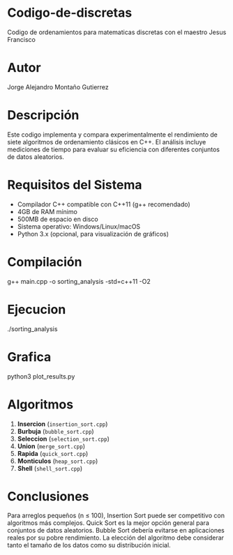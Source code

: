 # Codigo-de-discretas
Codigo de ordenamientos para matematicas discretas con el maestro Jesus Francisco

# Autor
Jorge Alejandro Montaño Gutierrez

# Descripción
Este codigo implementa y compara experimentalmente el rendimiento de siete algoritmos de ordenamiento clásicos en C++. El análisis incluye mediciones de tiempo para evaluar su eficiencia con diferentes conjuntos de datos aleatorios.

# Requisitos del Sistema
- Compilador C++ compatible con C++11 (g++ recomendado)
- 4GB de RAM mínimo
- 500MB de espacio en disco
- Sistema operativo: Windows/Linux/macOS
- Python 3.x (opcional, para visualización de gráficos)

# Compilación
g++ main.cpp -o sorting_analysis -std=c++11 -O2

# Ejecucion
./sorting_analysis

# Grafica
python3 plot_results.py

# Algoritmos

1. **Insercion** (`insertion_sort.cpp`)
2. **Burbuja** (`bubble_sort.cpp`)
3. **Seleccion** (`selection_sort.cpp`)
4. **Union** (`merge_sort.cpp`)
5. **Rapida** (`quick_sort.cpp`)
6. **Monticulos** (`heap_sort.cpp`)
7. **Shell** (`shell_sort.cpp`)

# Conclusiones
Para arreglos pequeños (n ≤ 100), Insertion Sort puede ser competitivo con algoritmos más complejos.
Quick Sort es la mejor opción general para conjuntos de datos aleatorios.
Bubble Sort debería evitarse en aplicaciones reales por su pobre rendimiento.
La elección del algoritmo debe considerar tanto el tamaño de los datos como su distribución inicial.
